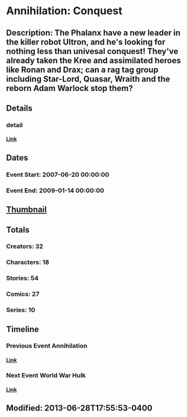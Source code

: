 # Annihilation: Conquest
## Description: The Phalanx have a new leader in the killer robot Ultron, and he's looking for nothing less than univesal conquest! They've already taken the Kree and assimilated heroes like Ronan and Drax; can a rag tag group including Star-Lord, Quasar, Wraith and the reborn Adam Warlock stop them?
## Details
### detail
#### [Link](http://marvel.com/comics/events/293/annihilation_conquest?utm_campaign=apiRef&utm_source=225578a89fc76f3d20fbffda5d17a88d)
## Dates
### Event Start: 2007-06-20 00:00:00
### Event End: 2009-01-14 00:00:00
## [Thumbnail](http://i.annihil.us/u/prod/marvel/i/mg/8/f0/51c9ed1304bb7.jpg)
## Totals
### Creators: 32
### Characters: 18
### Stories: 54
### Comics: 27
### Series: 10
## Timeline
### Previous Event Annihilation
#### [Link](http://gateway.marvel.com/v1/public/events/229)
### Next Event World War Hulk
#### [Link](http://gateway.marvel.com/v1/public/events/277)
## Modified: 2013-06-28T17:55:53-0400